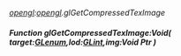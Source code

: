 _[opengl](../../modules/opengl/opengl-module.md):[opengl](../../modules/opengl/opengl-module.md).glGetCompressedTexImage_
##### Function glGetCompressedTexImage:Void( target:[GLenum](../../modules/opengl/opengl-glenum.md),lod:[GLint](../../modules/opengl/opengl-glint.md),img:Void Ptr )
